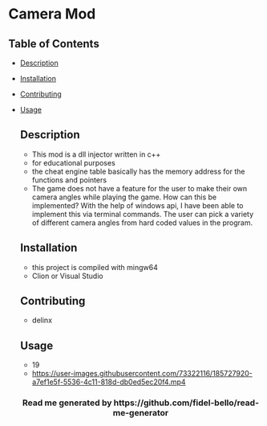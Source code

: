 # Camera Mod

## Table of Contents
* [Description](#Description)
* [Installation](#Installation)
* [Contributing](#Contributing)
* [Usage](#Usage)

  ## Description
    * This mod is a dll injector written in c++
    * for educational purposes
    * the cheat engine table basically has the memory address for the functions and pointers
    * The game does not have a feature for the user to make their own camera angles while playing the game. How can this be implemented?
    With the help of windows api, I have been able to implement this via terminal commands. The user can pick a variety of different camera angles from hard coded values in the program.
    
  ## Installation
    * this project is compiled with mingw64
    * Clion or Visual Studio
    

  ## Contributing
    * delinx

  ## Usage
   * 19
   * https://user-images.githubusercontent.com/73322116/185727920-a7ef1e5f-5536-4c11-818d-db0ed5ec20f4.mp4


    






   <h3 align="center"> Read me generated by https://github.com/fidel-bello/read-me-generator </h3>
        

